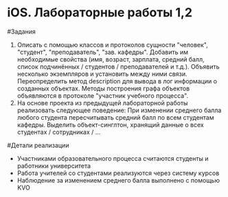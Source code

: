 iOS. Лабораторные работы 1,2
=============================

#Задания
1. Описать с помощью классов и протоколов сущности "человек", "студент", "преподаватель", "зав. кафедры". Добавить им необходимые свойства (имя, возраст, зарплата, средний балл, список подчинённых / студентов / преподавателей и т.д.). Объявить несколько экземпляров и установить между ними связи. Переопределить метод description для вывода в лог информации о созданных объектах. Методы построения графа объектов объявляются в протоколе "участник учебного процесса".
2. На основе проекта из предыдущей лабораторной работы реализовать следующее поведение: При изменении среднего балла любого студента пересчитывать средний балл по всем студентам кафедры. Выделить объект-синглтон, хранящий данные о всех студентах / сотрудниках / …

#Детали реализации
* Участниками образовательного процесса считаются студенты и работники университета
* Работа учителей со студентами реализуются через систему курсов
* Наблюдение за изменением среднего балла выполнено с помощью KVO